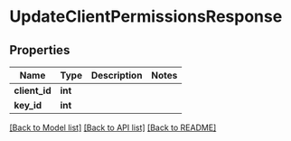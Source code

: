 # UpdateClientPermissionsResponse

## Properties
Name | Type | Description | Notes
------------ | ------------- | ------------- | -------------
**client_id** | **int** |  | 
**key_id** | **int** |  | 

[[Back to Model list]](../README.md#documentation-for-models) [[Back to API list]](../README.md#documentation-for-api-endpoints) [[Back to README]](../README.md)

